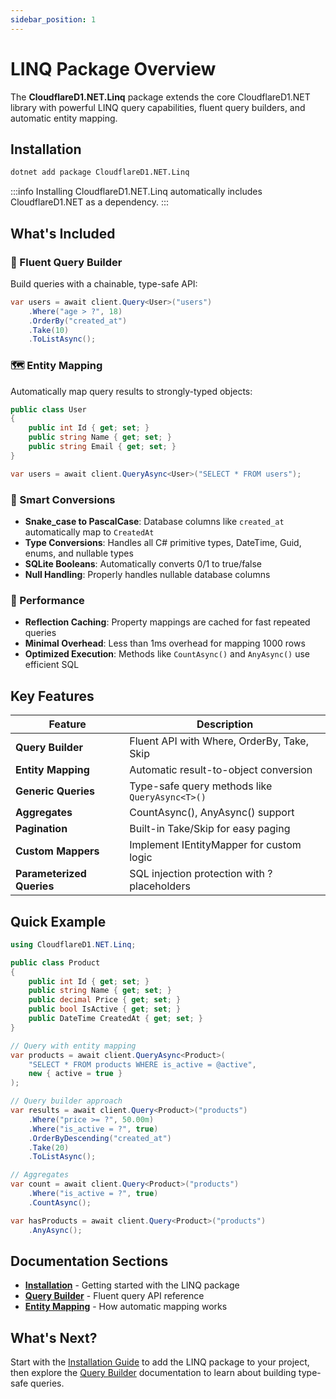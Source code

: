 ```yaml
---
sidebar_position: 1
---
```


# LINQ Package Overview

The **CloudflareD1.NET.Linq** package extends the core CloudflareD1.NET library with powerful LINQ query capabilities, fluent query builders, and automatic entity mapping.

## Installation

```bash
dotnet add package CloudflareD1.NET.Linq
```

:::info
Installing CloudflareD1.NET.Linq automatically includes CloudflareD1.NET as a dependency.
:::

## What's Included

### 🎯 Fluent Query Builder

Build queries with a chainable, type-safe API:

```csharp
var users = await client.Query<User>("users")
    .Where("age > ?", 18)
    .OrderBy("created_at")
    .Take(10)
    .ToListAsync();
```

### 🗺️ Entity Mapping

Automatically map query results to strongly-typed objects:

```csharp
public class User
{
    public int Id { get; set; }
    public string Name { get; set; }
    public string Email { get; set; }
}

var users = await client.QueryAsync<User>("SELECT * FROM users");
```

### 🔄 Smart Conversions

- **Snake_case to PascalCase**: Database columns like `created_at` automatically map to `CreatedAt`
- **Type Conversions**: Handles all C# primitive types, DateTime, Guid, enums, and nullable types
- **SQLite Booleans**: Automatically converts 0/1 to true/false
- **Null Handling**: Properly handles nullable database columns

### 🚀 Performance

- **Reflection Caching**: Property mappings are cached for fast repeated queries
- **Minimal Overhead**: Less than 1ms overhead for mapping 1000 rows
- **Optimized Execution**: Methods like `CountAsync()` and `AnyAsync()` use efficient SQL

## Key Features

| Feature | Description |
|---------|-------------|
| **Query Builder** | Fluent API with Where, OrderBy, Take, Skip |
| **Entity Mapping** | Automatic result-to-object conversion |
| **Generic Queries** | Type-safe query methods like `QueryAsync<T>()` |
| **Aggregates** | CountAsync(), AnyAsync() support |
| **Pagination** | Built-in Take/Skip for easy paging |
| **Custom Mappers** | Implement IEntityMapper for custom logic |
| **Parameterized Queries** | SQL injection protection with ? placeholders |

## Quick Example

```csharp
using CloudflareD1.NET.Linq;

public class Product
{
    public int Id { get; set; }
    public string Name { get; set; }
    public decimal Price { get; set; }
    public bool IsActive { get; set; }
    public DateTime CreatedAt { get; set; }
}

// Query with entity mapping
var products = await client.QueryAsync<Product>(
    "SELECT * FROM products WHERE is_active = @active",
    new { active = true }
);

// Query builder approach
var results = await client.Query<Product>("products")
    .Where("price >= ?", 50.00m)
    .Where("is_active = ?", true)
    .OrderByDescending("created_at")
    .Take(20)
    .ToListAsync();

// Aggregates
var count = await client.Query<Product>("products")
    .Where("is_active = ?", true)
    .CountAsync();

var hasProducts = await client.Query<Product>("products")
    .AnyAsync();
```

## Documentation Sections

- **[Installation](installation)** - Getting started with the LINQ package
- **[Query Builder](query-builder)** - Fluent query API reference
- **[Entity Mapping](entity-mapping)** - How automatic mapping works

## What's Next?

Start with the [Installation Guide](installation) to add the LINQ package to your project, then explore the [Query Builder](query-builder) documentation to learn about building type-safe queries.
